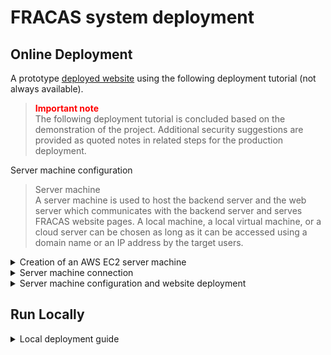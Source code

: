 # FRACAS system deployment
## Online Deployment
A prototype [deployed website](http://54.253.142.8/) using the following deployment tutorial (not always available).

> <font color="red">**Important note**</font>  
> The following deployment tutorial is concluded based on the demonstration of the project. Additional security suggestions are provided as quoted notes in related steps for the production deployment.

Server machine configuration

> Server machine  
> A server machine is used to host the backend server and the web server which communicates with the backend server and serves FRACAS website pages. A local machine, a local virtual machine, or a cloud server can be chosen as long as it can be accessed using a domain name or an IP address by the target users.

<details>
<summary>Creation of an AWS EC2 server machine</summary>

### Creation of an AWS EC2 server machine

A valid Ubuntu server machine can be created as an AWS EC2 instance. This involves the following steps:

1. **Create an AWS Account**:

   - Go to the [AWS website](https://aws.amazon.com/).
   - Click on the "Create an AWS Account" button.
   - Follow the on-screen instructions to set up your AWS account.

2. **Sign in to AWS Console**:

   - Sign in to the AWS Management Console using your newly created credentials.

3. **Navigate to the EC2 Dashboard**:

   - Search for "EC2" in the services search bar, and click on "EC2" under the Compute section in the AWS Management Console.

4. **Launch an EC2 Instance**:

   - Click the "Launch Instance" button to start creating a new EC2 instance.

5. **Name the EC2 instance**:

   - Enter a proper name to identify the server machine.

6. **Choose an Amazon Machine Image (AMI)**:

   - In Quick Start, select `Ubuntu Server 22.04 LTS (HVM), SSD Volume Type`, which is available for Free tier. For architecture, select 64-bit (x86)

7. **Choose an Instance Type**:

   - Select the `t2.micro`, which is available for Free tier.

8. **Configure Key Pair**:

   - Create a new key pair or use an existing key pair for server access.
   - For the creation of a new key pair, please refer to the official [Key pair creation guide](https://docs.aws.amazon.com/AWSEC2/latest/UserGuide/create-key-pairs.html).

   > <font color="red">**Important note**</font>  
   > The security key file should always be kept securely.

9. **Configure Network Settings**:

   - Create a new security group or use an existing security group for access control.
   - For the creation of a new security group in place, select `Allow SSH traffic from Anywhere` and `Allow HTTP traffic from the internet`

10. **Add Storage**:

    - Use gp2 or gp3 general purpose SSD. The free tier supports up to 30 GB of EBS General Purpose (SSD). The storage size should be at least 8 GB.

11. **Launch the Instance**:

    - Click the "Launch" button to create and start your EC2 instance.

Remember to monitor and manage your instances to avoid unnecessary charges. The running and

</details>

<details>
<summary>Server machine connection</summary>

### Server machine connection

1. **Find connection details**
   - Find the created EC2 instance in the AWS EC2 dashboard, then enter the instance summary page by clicking on its Instance ID (which looks like i-xxxxxxxxxxx).
   - Click `Actions - Connect` to enter the connection page, and take note of its Public IP.
   - Click SSH client for the connection details, and take note of its Public DNS, which looks like `ec2-xxx...compute.amazonaws.com`.
2. **Connect to the server machine**
   - Use the connection details and the private key selected in the EC2 creation step to connect to the EC2 instance using SSH.
   - Suppose that an SSH client like OpenSSH has been configured on your machine and can be called using `ssh`. Suppose that your key file's name is `your-private-key.pem` and your EC2's Public DNS is your-EC2-Pubic-DNS, you can connect to your server using:
   ```bash
   ssh -i "your-private-key.pem" ubuntu@your-EC2-Pubic-DNS
   ```
   - <font color="green">**Developer tips:**</font> On Windows, an external application MobaXterm can be used to manage multiple SSH connections like tabs.
     - Create a new session, select SSH, then fill your EC2's Public DNS in the `Remote host` blank, and Specify username as `ubuntu`
     - Click on Advanced SSH settings, tick `Use private key` and select the key file located on your local machine.
     - Save settings, then double-click it in the bookmark panel on the left to start an SSH session. Multiple sessions can be managed as tabs at ease.

</details>

<details>
<summary>Server machine configuration and website deployment</summary>

> <font color="green">**Developer note**</font>  
> During the server machine configuration, if there is any error indicating that a package is missing, normally it can be resolved by installing the missing package using `apt`.

<details>
<summary>Server machine preparation</summary>

### Server machine preparation

1. **Connect to server machine**

   - Please refer to the Server machine connection section.

2. **Update and upgrade packages**
   - Run `sudo apt update` to update package list and then run `sudo apt upgrade` to upgrade packages. Enter Y and press enter again to confirm.
   - A "Pending kernel upgrade" menu might pop up. Press Tab key to move the cursor to Ok and press enter to confirm.

</details>

<details>
<summary>Backend deployment</summary>

### Backend deployment

1. **Initialise and activate Python virtual environment\***

   - Change to the directory where the Python virtual environment is to be saved. For example, `~` (`/home/ubuntu`):

   ```bash
   cd ~
   ```

   - Install Python venv package

   ```bash
   sudo apt install python3-venv
   ```

   - Create a virtual environment in `venv` directory:

   ```bash
   python3 -m venv venv
   ```

   - Activate the created virtual environment. The text (venv) will be displayed to the left of SSH user to indicate that the virtual environment is activated successfully.

   ```bash
   source venv/bin/activate
   ```

2. **Retrieve the backend files**

   - Change to the directory where the backend server files are stored. For example, `~` (`/home/ubuntu`):

   ```bash
   cd ~
   ```

   - Clone the repository.

   ```bash
   git clone https://github.com/uwasystemhealth/FRACAS_Team1
   ```

   - Enter the backend folder.

   ```bash
   cd FRACAS_Team1/backend
   ```


3. **Install required packages**
   - In the activated virtual environment and in the backend directory, install the required packages:
   ```bash
   pip3 install -r requirements.txt
   ```
4. **Configure Django backend settings**
   - Modify `backend/fracas/settings.py` with a text editor to add the server's public IP to `ALLOWED_HOSTS`, `CORS_ALLOWED_ORIGINS`, `CSRF_TRUSTED_ORIGINS`. Assume that the your server's public ip is `your.server.public.ip` (like 1.2.3.4), then the modified file should look like (only the lines to be modified are included, please use search function to locate where the lines are. ):
   ```python
   ALLOWED_HOSTS = ["localhost:3000", "1.0.0.127.in-addr.arpa", "127.0.0.1", "your.server.public.ip"]
   CORS_ALLOWED_ORIGINS = [
   "http://your.server.public.ip",
   "http://your.server.public.ip:80",
   "http://localhost",
   "http://localhost:3000",
   "http://127.0.0.1",
   "http://0.0.0.0",
   ]
   CSRF_TRUSTED_ORIGINS = ["http://your.server.public.ip"]
   ```
5. **Configure email verification**

   - Create a file called `.env` in the `backend` folder. For example, run `nano ~/FRACAS_Team1/backend/.env` to create and edit at the same time.
   - Fill in the email details:

   ```
   DJANGO_EMAIL_HOST='your.email.host.com'

   DJANGO_EMAIL_HOST_USER='your.email.host.com'

   DJANGO_EMAIL_HOST_PASSWORD='your_email_host_password'
   ```

   - Note: a tip for using gmail can be found [here](https://support.google.com/mail/answer/185833?hl=en), use the created app password as the DJANGO_EMAIL_HOST_PASSWORD instead of your gmail account password.

   - Edit `backend/api/email.py`, modify `context["domain"]` in the `BaseEmail` class to the server's public address:
   ```python
   class BaseEmail(email.BaseEmailMessage):
    def get_context_data(self):
        context = super().get_context_data()
        context["site_name"] = "UWAM FRACAS"
        context["domain"] = "your.server.public.ip:80"
        context["image_url"] = "static/images/UWAM-Logo-2023-(colour).png"
        context["backend"] = "127.0.0.1:8000"
        return context
   ```

6. **(Optional) Use a cloud database**

   - By default, the backend will create a SQL database, which can be exported easily. An [external tutorial](https://coderwall.com/p/mvsoyg/django-dumpdata-and-loaddata) can be useful.
   - It is possible to specify a cloud database.
   - A PostgreSQL cloud database can be created using AWS RDS. Please refer to [the official tutorial](https://aws.amazon.com/getting-started/hands-on/create-connect-postgresql-db/) to create a new PostgreSQL database.
   - Install a package for communicating with the postgres database:

   ```bash
   pip install psycopg2-binary
   ```

   - Make sure that the database is accessible from the server machine. This could be created and managed using the "Connected compute resources" functionality in the AWS RDS panel.
   - Modify the `DATABASES` in `backend/fracas/settings.py` with a text editor to read the database details from `.env` (other parts are omitted):

   ```python
   DATABASES = {
       'default': {
           'ENGINE': 'django.db.backends.postgresql_psycopg2',
           'NAME': os.getenv("DB_NAME"),
           'USER': os.getenv("DB_USER"),
           'PASSWORD': os.getenv("DB_PASSWORD"),
           'HOST': os.getenv("DB_HOST"),
           'PORT': '5432',
       }
   }
   ```

   - Then, modify the `.env` file to add the connection details to your cloud database.

   ```
   DB_HOST="your.database.host.address.rds.amazonaws.com"

   DB_NAME="postgres"

   DB_USER="YOUR_USER_NAME"

   DB_PASSWORD="YOUR_PASSWORD"
   ```

7. **Database migration**

   > <font color="red">**Important note**</font>  
   > Before commencing this section for the first time, please make sure that the used database does not contain existing data.  
   > For the cloud postgres database, please make sure that the public schema is cleaned. It is recommended that the public schema does not contain any existing table to avoid any initilisation error.  
   > Related SQL statements to empty the database (EXECUTE WITH CAUTION):  
   > `DROP SCHEMA public CASCADE; CREATE SCHEMA public;`

   - Make sure that your virtual environment is activated. Change to the backend directory.
   - Execute the following 2 commands one by one:

   ```bash
   python3 manage.py makemigrations
   python3 manage.py makemigrations api
   ```

   - Execute the following command to apply migrations.

   ```bash
   python3 manage.py migrate
   ```

   - <font color="green">**Developer tips:**</font> If changes are to be made to the Django backend data models, please repeat the 2 steps above again after changes to apply and automatically handle changes while preserving the integrity of existing data.

8. **Create superuser**

   - An initial superuser should be created as the very first admin. Execute the following command and provide account creation information accordingly.

   ```bash
   python3 manage.py createsuperuser
   ```

9. **Collect static files**

   - Create a site folder:

   ```bash
   sudo mkdir /var/www/fracas
   ```

   - Collect static files and copy them to the created site folder by running:

   ```bash
   python manage.py collectstatic
   sudo cp -r static/* /var/www/fracas/static/
   ```

10. **Run server**

    - To run the backend server, use the following command:

    ```bash
    python3 manage.py runserver
    ```

    - If you'd like to run the backend server in the background, which lets you to keep the backend server running after your SSH session is terminated, use the following command instead.

    ```bash
    nohup python3 manage.py runserver &
    ```

11. **Stop server**
    - If the backend server is running in the foreground, press contrl+C to terminate it.
    - If the backend server is running in the background, find its process ID using `ps aux | grep manage.py`, then kill it using `kill PID`.

</details>

<details>
<summary>Frontend deployment</summary>

### Frontend deployment

1. **Configure node environment**

   - Install nvm (see this [external tutorial](https://tecadmin.net/how-to-install-nvm-on-ubuntu-22-04/))

   ```bash
   sudo apt install curl
   curl https://raw.githubusercontent.com/creationix/nvm/master/install.sh | bash
   ```

   - Install and use node 18.18.2

   ```bash
   nvm install 18.18.2
   nvm use 18.18.2
   ```

2. **Retrieve the frontend files\***
   - If you haven't done so in the backend development step, change to the directory where the backend server files are stored. For example, `~` (`/home/ubuntu`), then clone the repository.

   ```bash
   cd ~
   git clone https://github.com/uwasystemhealth/FRACAS_Team1
   ```
3. **Build frontend site**

   - Enter the frontend directory:

   ```bash
   cd FRACAS_Team1/fracas-ui
   ```

   - Modify the API entry to the IP address of the server's public IP. Use `nano` or any other editor to edit `fracas-ui/src/api.js` to modify the following lines:

   ```js
   export const BASE_URL = "http://your.server.public.ip:80/api";
   export const BASE_URL_NEW = "http://your.server.public.ip:80";
   ```

   - Install packages using npm. 
   > **Developer tips**  
   > The instalation may take some time, please maintain a stable Internet connection and wait patiently.  
   > You may see some warning messages like **npm WARN deprecated** during the installation. This is normal as the system has been developed using particular versions of some packages. These packages are being updated by the community iteratively and the versions used in this project may quickly become "obsolete".

   ```bash
   npm install
   ```

   - Build website. The files of the built site will be created under `/fracas-ui/build`.

   ```bash
   npm run build
   ```

   - <font color="green">**Known issue**</font> If an error message "Failed to compile. Node Sass does not yet support your current environment:" is displayed when running `npm run build`, please run the following commands to replace it with `sass` and build site again:

   ```bash
   npm uninstall node-sass
   npm install sass
   npm run build
   ```

4. **Deploy built frontend site**
   - Copy the built site files into the site folder created in the backend deployment:
   ```bash
   sudo cp -r build/* /var/www/fracas/
   ```

</details>

<details>
<summary>Webserver configuration</summary>

### Webserver configuration

1. **Install Nginx**
   - Run `sudo apt install nginx` to install nginx to the server machine.
2. **Configure Nginx**

   - Run `sudo nano /etc/nginx/sites-available/default` to edit the default config with `nano`. Other text editors can also be used. The content of `default` should be configured to the content below (or copy the `default` template). **Note** replace `your.server.public.ip` with the public ip of your server machine.

   ```
   server {
       listen 80;
       server_name your.server.public.ip;

       location /api/ {
           proxy_set_header X-Forwarded-Host $host;
           proxy_set_header X-Real-IP $remote_addr;
           proxy_pass http://127.0.0.1:8000;
       }
       location /auth/ {
           proxy_set_header X-Forwarded-Host $host;
           proxy_set_header X-Real-IP $remote_addr;
           proxy_pass http://127.0.0.1:8000;
       }

       location /static/ {
           alias /var/www/fracas/static/;
       }

       location / {
           alias /var/www/fracas/;
           try_files $uri $uri/ /index.html;
       }

       location /admin/ {
           proxy_set_header X-Forwarded-Host $host;
           proxy_set_header X-Real-IP $remote_addr;
           proxy_pass http://127.0.0.1:8000; # Proxy to Django admin
       }
   }
   ```

3. **Apply changes**
   - Reload the nginx service to apply changes to the file.
   ```bash
   sudo systemctl reload nginx
   ```

> <font color="red">**Important Security Note**</font>  
> HTTP connection is not secured and should be replaced with appropriate HTTPS protection. HTTPS is usually available for a domain name rather than a public IP used in this sample tutorial. Therefore, when the system is deployed for production, the connection should be secured either with HTTPS or VPN for encryption of data in transmission.

</details>

<details>
<summary>test running</summary>

# Running Tests with npm

This guide will walk you through the process of running tests using npm (Node Package Manager) for an existing project.

## Prerequisites

Before you begin, ensure that you have the following prerequisites:

- **Node.js**: If you don't have Node.js installed, download and install it from the official website: [Node.js Download Page](https://nodejs.org/)

## Running Tests

To run tests using npm, follow these steps:

1. **Navigate to the Project Directory**: Open your terminal or command prompt and change your working directory to the project folder:

    ```shell
    cd fracas-ui
    ```


2. **Install Project Dependencies**: If you haven't already, install the project's dependencies using npm:

    ```shell
    npm install
    ```

3. **Run Tests**: Once the dependencies are installed, you can run the tests with the following command:

    ```shell
    npm test
    ```

    This command will execute the tests defined in the project. You will see the test results in your terminal.

4. **test all files**: once inside th watch mode press a, to show all test results you might see some test cases failed and passes. You can still deploy the site if some tests fail. For reference, a successful deployment may require

## Troubleshooting

If you encounter any issues during the testing process, refer to the project's documentation or seek assistance from the project maintainers.
</details>
</details>

## Run Locally

<details>
<summary>Local deployment guide</summary>

### How to get the backend running locally

1. Install python3 and pip3 if not already done (and sqlite3).
2. Install virtualenv: `pip3 install virtualenv`.
3. Clone this repo.
4. Move into the backend directory: `cd backend`.
5. Create a virtual environment: `python3 -m venv .venv`.
6. Activate the virtual environment: `source .venv/bin/activate`.
7. Install dependencies: `pip3 install -r requirements.txt`.
8. Create a `.env` plaintext file, add email configurations (see the related sections in the online deployment).
9. Make database migraitons: `python3 manage.py makemigrations`, then `python3 manage.py makemigrations api`.
10. Migrate the database: `python3 manage.py migrate`.
11. Create superuser: `python3 manage.py createsuperuser`.
12. Run the server: `python3 manage.py runserver`.
13. Open the browser and go to: `http://127.0.0.1:8000/api/`.  
    This should show the API root page using the browsable API.
14. You'll need to add some data to the database. Either use the browsable API, the admin interface at `http://127.0.0.1:8000/admin/` or use the API endpoints directly with something like `curl`.



### How to get the frontend running locally

1. Install python3 and pip3 if not already done (and sqlite3).
2. Install virtualenv: `pip3 install virtualenv`.
3. Clone this repo.
4. Move into the backend directory: `cd backend`.
5. Create a virtual environment: `python3 -m venv .venv`.
6. Activate the virtual environment: `source .venv/bin/activate`.
7. Install dependencies: `pip3 install -r requirements.txt`.
8. Create a `.env` plaintext file, add configurations (see the section ".env configs" below).
9. Make database migraitons: `python3 manage.py makemigrations`, then `python3 manage.py makemigrations api`.
10. Migrate the database: `python3 manage.py migrate`.
11. Create superuser: `python3 manage.py createsuperuser`.
12. Run the server: `python3 manage.py runserver`.
13. Open the browser and go to: `http://127.0.0.1:8000/api/`.  
    This should show the API root page using the browsable API.
14. You'll need to add some data to the database. Either use the browsable API, the admin interface at `http://127.0.0.1:8000/admin/` or use the API endpoints directly with something like `curl`.

DEBUG is turned on and the database is sqlite3 for local testing.

</details>
